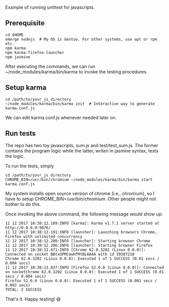 Example of running unittest for javascripts.

Prerequisite
--

```
cd $HOME
emerge nodejs  # My OS is Gentoo. For other systems, use apt or rpm etc.
npm karma
npm karma-firefox-launcher
npm jasmine
```

After executing the commands, we can run ~/node_modules/karma/bin/karma
to invoke the testing procedures.

Setup karma
--
```
cd /path/to/your_js_directory
~/node_modules/karma/bin/karma init  # Interactive way to generate karma.conf.js
```
We can edit karma.conf.js whenever needed later on.

Run tests
--

The repo has two toy javascripts, sum.js and test/test_sum.js. The former
contains the program logic while the latter, writen in jasmine syntax, tests
the logic.

To run the tests, simply

```
cd /path/to/your_js_directory
CHROME_BIN=/usr/bin/chromium ~/node_modules/karma/bin/karma start karma.conf.js
```

My system installs open source version of chrome (i.e., chromium), so I have to setup CHROME_BIN=/usr/bin/chromium. Other people might not bother to do this.

Once invoking the above command, the following message would show up:
```
11 12 2017 10:38:12.189:INFO [karma]: Karma v1.7.1 server started at http://0.0.0.0:9876/
11 12 2017 10:38:12.191:INFO [launcher]: Launching browsers Chrome, Firefox with unlimited concurrency
11 12 2017 10:38:12.200:INFO [launcher]: Starting browser Chrome
11 12 2017 10:38:12.206:INFO [launcher]: Starting browser Firefox
11 12 2017 10:38:12.671:INFO [Chrome 62.0.3202 (Linux 0.0.0)]: Connected on socket BBtxOPMCewHfMtBLAAAA with id 39387210
Chrome 62.0.3202 (Linux 0.0.0): Executed 1 of 1 SUCCESS (0.01 secs / 0.004 secs)
11 12 2017 10:38:13.837:INFO [Firefox 52.0.0 (Linux 0.0.0)]: Connected on socketChrome 62.0.3202 (Linux 0.0.0): Executed 1 of 1 SUCCESS (0.01 secs / 0.004 secs)
Firefox 52.0.0 (Linux 0.0.0): Executed 1 of 1 SUCCESS (0.001 secs / 0.003 secs)
TOTAL: 2 SUCCESS
```

That's it. Happy testing! :smile:
